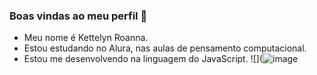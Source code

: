 ### Boas vindas ao meu perfil 💙

- Meu nome é Kettelyn Roanna.
- Estou estudando no Alura, nas aulas de pensamento computacional.
- Estou me desenvolvendo na linguagem do JavaScript.
  ![](![image](https://github.com/user-attachments/assets/16b0a118-7bd2-4cc7-81db-7c149741bef2)



